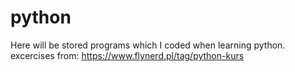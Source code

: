 # python
Here will be stored programs which I coded when learning python.
excercises from: https://www.flynerd.pl/tag/python-kurs
